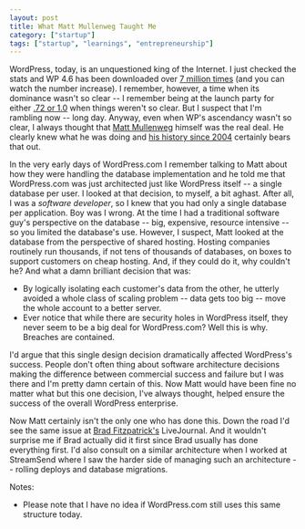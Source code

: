 ```yaml
---
layout: post
title: What Matt Mullenweg Taught Me
category: ["startup"]
tags: ["startup", "learnings", "entrepreneurship"]
---
```

WordPress, today, is an unquestioned king of the Internet.  I just checked the stats and WP 4.6 has been downloaded over [7 million times](https://wordpress.org/download/counter/) (and you can watch the number increase).  I remember, however, a time when its dominance wasn't so clear -- I remember being at the launch party for either [.72 or 1.0](https://codex.wordpress.org/WordPress_Versions) when things weren't so clear.  But I suspect that I'm rambling now -- long day.  Anyway, even when WP's ascendancy wasn't so clear, I always thought that [Matt Mullenweg](https://ma.tt/) himself was the real deal. He clearly knew what he was doing and [his history since 2004](https://en.wikipedia.org/wiki/Matt_Mullenweg) certainly bears that out.

In the very early days of WordPress.com I remember talking to Matt about how they were handling the database implementation and he told me that WordPress.com was just architected just like WordPress itself -- a single database per user.  I looked at that decision, to myself, a bit aghast.  After all, I was a *software developer*, so I knew that you had only a single database per application.  Boy was I wrong.  At the time I had a traditional software guy's perspective on the database -- big, expensive, resource intensive -- so you limited the database's use.  However, I suspect, Matt looked at the database from the perspective of shared hosting.  Hosting companies routinely run thousands, if not tens of thousands of databases, on boxes to support customers on cheap hosting.  And, if they could do it, why couldn't he?  And what a damn brilliant decision that was:

* By logically isolating each customer's data from the other, he utterly avoided a whole class of scaling problem -- data gets too big -- move the whole account to a better server.  
* Ever notice that while there are security holes in WordPress itself, they never seem to be a big deal for WordPress.com?  Well this is why.  Breaches are contained.

I'd argue that this single design decision dramatically affected WordPress's success.  People don't often thing about software architecture decisions making the difference between commercial success and failure but I was there and I'm pretty damn certain of this.  Now Matt would have been fine no matter what but this one decision, I've always thought, helped ensure the success of the overall WordPress enterprise.

Now Matt certainly isn't the only one who has done this.  Down the road I'd see the same issue at [Brad Fitzpatrick's](https://en.wikipedia.org/wiki/Brad_Fitzpatrick) LiveJournal.  And it wouldn't surprise me if Brad actually did it first since Brad usually has done everything first.  I'd also consult on a similar architecture when I worked at StreamSend where I saw the harder side of managing such an architecture -- rolling deploys and database migrations.  

Notes:

* Please note that I have no idea if WordPress.com still uses this same structure today.


